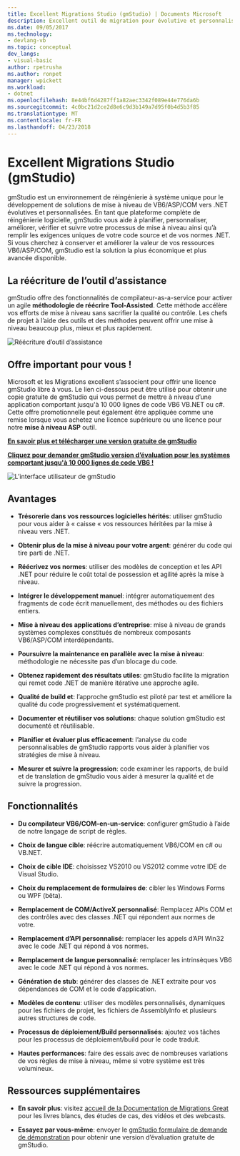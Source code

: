 ```yaml
---
title: Excellent Migrations Studio (gmStudio) | Documents Microsoft
description: Excellent outil de migration pour évolutive et personnalisé VB6/ASP/COM pour les solutions de mise à niveau de .NET
ms.date: 09/05/2017
ms.technology:
- devlang-vb
ms.topic: conceptual
dev_langs:
- visual-basic
author: rpetrusha
ms.author: ronpet
manager: wpickett
ms.workload:
- dotnet
ms.openlocfilehash: 8e44bf6d4287ff1a82aec3342f089e44e776da6b
ms.sourcegitcommit: 4c0bc21d2ce2d8e6c9d3b149a7d95f0b4d5b3f85
ms.translationtype: MT
ms.contentlocale: fr-FR
ms.lasthandoff: 04/23/2018
---
```

# <a name="great-migrations-studio-gmstudio"></a>Excellent Migrations Studio (gmStudio)

gmStudio est un environnement de réingénierie à système unique pour le développement de solutions de mise à niveau de VB6/ASP/COM vers .NET évolutives et personnalisées. En tant que plateforme complète de réingénierie logicielle, gmStudio vous aide à planifier, personnaliser, améliorer, vérifier et suivre votre processus de mise à niveau ainsi qu’à remplir les exigences uniques de votre code source et de vos normes .NET.  Si vous cherchez à conserver et améliorer la valeur de vos ressources VB6/ASP/COM, gmStudio est la solution la plus économique et plus avancée disponible. 

## <a name="the-tool-assisted-rewrite"></a>La réécriture de l’outil d’assistance

gmStudio offre des fonctionnalités de compilateur-as-a-service pour activer un agile **méthodologie de réécrire Tool-Assisted**. Cette méthode accélère vos efforts de mise à niveau sans sacrifier la qualité ou contrôle. Les chefs de projet à l’aide des outils et des méthodes peuvent offrir une mise à niveau beaucoup plus, mieux et plus rapidement.

![Réécriture d’outil d’assistance](./media/tool-assisted-rewrite.png) 

## <a name="important-offer-for-you"></a>Offre important pour vous !

Microsoft et les Migrations excellent s’associent pour offrir une licence gmStudio libre à vous. Le lien ci-dessous peut être utilisé pour obtenir une copie gratuite de gmStudio qui vous permet de mettre à niveau d’une application comportant jusqu'à 10 000 lignes de code VB6 VB.NET ou c#. Cette offre promotionnelle peut également être appliquée comme une remise lorsque vous achetez une licence supérieure ou une licence pour notre **mise à niveau ASP** outil.

[**En savoir plus et télécharger une version gratuite de gmStudio**](http://www.greatmigrations.com/resources/gmstudio-promotion.aspx)

[**Cliquez pour demander gmStudio version d’évaluation pour les systèmes comportant jusqu'à 10 000 lignes de code VB6 !**](http://www.greatmigrations.com/resources/gmstudio-promotion.aspx)

![L’interface utilisateur de gmStudio](./media/gmstudio-ui.png) 

## <a name="benefits"></a>Avantages

- **Trésorerie dans vos ressources logicielles hérités**: utiliser gmStudio pour vous aider à « caisse « vos ressources héritées par la mise à niveau vers .NET.

- **Obtenir plus de la mise à niveau pour votre argent**: générer du code qui tire parti de .NET.

- **Réécrivez vos normes**: utiliser des modèles de conception et les API .NET pour réduire le coût total de possession et agilité après la mise à niveau.  

- **Intégrer le développement manuel**: intégrer automatiquement des fragments de code écrit manuellement, des méthodes ou des fichiers entiers. 

- **Mise à niveau des applications d’entreprise**: mise à niveau de grands systèmes complexes constitués de nombreux composants VB6/ASP/COM interdépendants.

- **Poursuivre la maintenance en parallèle avec la mise à niveau**: méthodologie ne nécessite pas d’un blocage du code.  

- **Obtenez rapidement des résultats utiles**: gmStudio facilite la migration qui remet code .NET de manière itérative une approche agile.
 
- **Qualité de build et**: l’approche gmStudio est piloté par test et améliore la qualité du code progressivement et systématiquement.

- **Documenter et réutiliser vos solutions**: chaque solution gmStudio est documenté et réutilisable.

- **Planifier et évaluer plus efficacement**: l’analyse du code personnalisables de gmStudio rapports vous aider à planifier vos stratégies de mise à niveau.

- **Mesurer et suivre la progression**: code examiner les rapports, de build et de translation de gmStudio vous aider à mesurer la qualité et de suivre la progression.

## <a name="features"></a>Fonctionnalités

- **Du compilateur VB6/COM-en-un-service**: configurer gmStudio à l’aide de notre langage de script de règles.

- **Choix de langue cible**: réécrire automatiquement VB6/COM en c# ou VB.NET.

- **Choix de cible IDE**: choisissez VS2010 ou VS2012 comme votre IDE de Visual Studio.

- **Choix du remplacement de formulaires de**: cibler les Windows Forms ou WPF (bêta).

- **Remplacement de COM/ActiveX personnalisé**: Remplacez APIs COM et des contrôles avec des classes .NET qui répondent aux normes de votre.

- **Remplacement d’API personnalisé**: remplacer les appels d’API Win32 avec le code .NET qui répond à vos normes.

- **Remplacement de langue personnalisé**: remplacer les intrinsèques VB6 avec le code .NET qui répond à vos normes.

- **Génération de stub**: générer des classes de .NET extraite pour vos dépendances de COM et le code d’application.

- **Modèles de contenu**: utiliser des modèles personnalisés, dynamiques pour les fichiers de projet, les fichiers de AssemblyInfo et plusieurs autres structures de code.

- **Processus de déploiement/Build personnalisés**: ajoutez vos tâches pour les processus de déploiement/build pour le code traduit.

- **Hautes performances**: faire des essais avec de nombreuses variations de vos règles de mise à niveau, même si votre système est très volumineux.

## <a name="additional-resources"></a>Ressources supplémentaires

- **En savoir plus**: visitez [accueil de la Documentation de Migrations Great](https://www.greatmigrations.com/resources/documentation.aspx) pour les livres blancs, des études de cas, des vidéos et des webcasts.

- **Essayez par vous-même**: envoyer le [gmStudio formulaire de demande de démonstration](http://www.greatmigrations.com/resources/gmstudio-promotion.aspx) pour obtenir une version d’évaluation gratuite de gmStudio.
  
